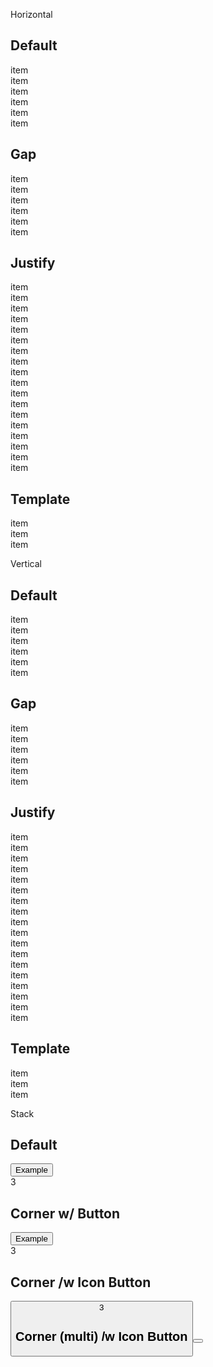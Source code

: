 <script lang="ts">
  import { mdiFilterVariant } from '@mdi/js';

	import Button from '../components/Button.svelte';
	import Stack from '../components/Stack.svelte';
	import Preview from '../components/Preview.svelte';
	import SectionDivider from '../components/SectionDivider.svelte';
</script>

<SectionDivider>Horizontal</SectionDivider>

## Default

<Preview>
  <Stack horizontal>
    <div class="border">item</div>
    <div class="border">item</div>
    <div class="border">item</div>
    <div class="border">item</div>
    <div class="border">item</div>
    <div class="border">item</div>
  </Stack>
</Preview>

## Gap

<Preview>
  <Stack horizontal gap={8}>
    <div class="border">item</div>
    <div class="border">item</div>
    <div class="border">item</div>
    <div class="border">item</div>
    <div class="border">item</div>
    <div class="border">item</div>
  </Stack>
</Preview>

## Justify

<Preview>
  <Stack horizontal justify="start" gap={8}>
    <div class="border">item</div>
    <div class="border">item</div>
    <div class="border">item</div>
    <div class="border">item</div>
    <div class="border">item</div>
    <div class="border">item</div>
  </Stack>
</Preview>

<Preview>
  <Stack horizontal justify="center" gap={8}>
    <div class="border">item</div>
    <div class="border">item</div>
    <div class="border">item</div>
    <div class="border">item</div>
    <div class="border">item</div>
    <div class="border">item</div>
  </Stack>
</Preview>

<Preview>
  <Stack horizontal justify="end" gap={8}>
    <div class="border">item</div>
    <div class="border">item</div>
    <div class="border">item</div>
    <div class="border">item</div>
    <div class="border">item</div>
    <div class="border">item</div>
  </Stack>
</Preview>

## Template

<Preview>
  <Stack horizontal template="auto 1fr auto" gap={8}>
    <div class="border">item</div>
    <div class="border">item</div>
    <div class="border">item</div>
  </Stack>
</Preview>

<SectionDivider>Vertical</SectionDivider>

## Default

<Preview>
  <Stack vertical>
    <div class="border">item</div>
    <div class="border">item</div>
    <div class="border">item</div>
    <div class="border">item</div>
    <div class="border">item</div>
    <div class="border">item</div>
  </Stack>
</Preview>

## Gap

<Preview>
  <Stack vertical gap={8}>
    <div class="border">item</div>
    <div class="border">item</div>
    <div class="border">item</div>
    <div class="border">item</div>
    <div class="border">item</div>
    <div class="border">item</div>
  </Stack>
</Preview>

## Justify

<Preview>
  <Stack vertical justify="start" gap={8}>
    <div class="border">item</div>
    <div class="border">item</div>
    <div class="border">item</div>
    <div class="border">item</div>
    <div class="border">item</div>
    <div class="border">item</div>
  </Stack>
</Preview>

<Preview>
  <Stack vertical justify="center" gap={8}>
    <div class="border">item</div>
    <div class="border">item</div>
    <div class="border">item</div>
    <div class="border">item</div>
    <div class="border">item</div>
    <div class="border">item</div>
  </Stack>
</Preview>

<Preview>
  <Stack vertical justify="end" gap={8}>
    <div class="border">item</div>
    <div class="border">item</div>
    <div class="border">item</div>
    <div class="border">item</div>
    <div class="border">item</div>
    <div class="border">item</div>
  </Stack>
</Preview>

## Template

<Preview>
  <Stack vertical template="auto 1fr auto" gap={8} class="h-64">
    <div class="border">item</div>
    <div class="border">item</div>
    <div class="border">item</div>
  </Stack>
</Preview>

<SectionDivider>Stack</SectionDivider>

## Default

<Preview>
  <Stack stack inline>
    <Button class="border">Example</Button>
    <div
      class="bg-red-500 rounded-full h-4 w-4 text-xs text-white flex items-center justify-center "
    >
      3
    </div>
  </Stack>
</Preview>

## Corner w/ Button

<Preview>
  <Stack stack inline>
    <Button class="border">Example</Button>
    <div
      class="bg-red-500 rounded-full h-4 w-4 -mr-1 -mt-1 text-xs text-white flex items-center justify-center self-start justify-self-end"
    >
      3
    </div>
  </Stack>
</Preview>

## Corner /w Icon Button

<Preview>
  <Stack stack inline>
    <Button icon={mdiFilterVariant} class="border p-3" />
    <div
      class="bg-red-500 rounded-full h-4 w-4 text-xs text-white flex items-center justify-center self-start justify-self-end"
    >
      3
    </div>
  </Stack>
</Preview>

## Corner (multi) /w Icon Button

<Preview>
  <Stack stack inline>
    <Button icon={mdiFilterVariant} class="border p-3" />
    <div class="bg-red-500 rounded-full h-4 w-4 -mt-1 text-xs flex items-center justify-center self-start justify-self-end border border-white" />
    <div class="bg-green-500 rounded-full h-4 w-4 text-xs flex items-center justify-center self-end justify-self-end border border-white" />
  </Stack>
</Preview>
